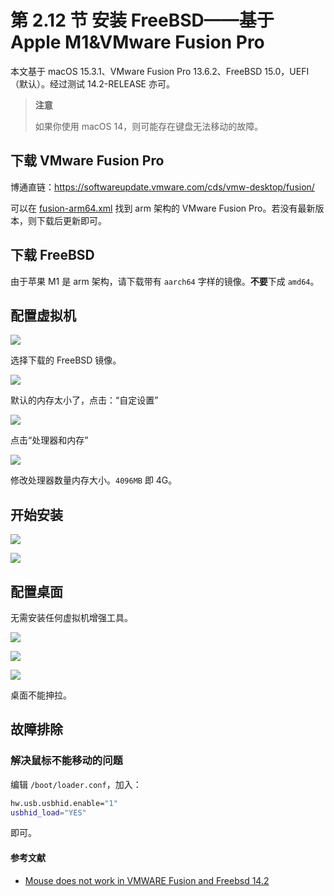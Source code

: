 # 第 2.12 节 安装 FreeBSD——基于 Apple M1&VMware Fusion Pro

本文基于 macOS 15.3.1、VMware Fusion Pro 13.6.2、FreeBSD 15.0，UEFI（默认）。经过测试 14.2-RELEASE 亦可。

>**注意**
>
>如果你使用 macOS 14，则可能存在键盘无法移动的故障。

## 下载 VMware Fusion Pro

博通直链：<https://softwareupdate.vmware.com/cds/vmw-desktop/fusion/>

可以在 [fusion-arm64.xml](https://softwareupdate.vmware.com/cds/vmw-desktop/#:~:text=Files-,fusion%2Darm64.xml,-fusion%2Duniversal.xml) 找到 arm 架构的 VMware Fusion Pro。若没有最新版本，则下载后更新即可。

## 下载 FreeBSD

由于苹果 M1 是 arm 架构，请下载带有 `aarch64` 字样的镜像。**不要**下成 `amd64`。

## 配置虚拟机

![](../.gitbook/assets/Fusion1.png)

选择下载的 FreeBSD 镜像。

![](../.gitbook/assets/Fusion2.png)

默认的内存太小了，点击：“自定设置”

![](../.gitbook/assets/Fusion3.png)

点击“处理器和内存”

![](../.gitbook/assets/Fusion4.png)

修改处理器数量内存大小。`4096MB` 即 4G。

## 开始安装

![](../.gitbook/assets/Fusion5.png)

![](../.gitbook/assets/Fusion6.png)


## 配置桌面

无需安装任何虚拟机增强工具。

![](../.gitbook/assets/Fusion7.png)

![](../.gitbook/assets/Fusion8.png)

![](../.gitbook/assets/Fusion9.png)

桌面不能抻拉。

## 故障排除

### 解决鼠标不能移动的问题

编辑 `/boot/loader.conf`，加入：

```sh
hw.usb.usbhid.enable="1"
usbhid_load="YES"
```

即可。

#### 参考文献

- [Mouse does not work in VMWARE Fusion and Freebsd 14.2](https://forums.freebsd.org/threads/mouse-does-not-work-in-vmware-fusion-and-freebsd-14-2.96563/)

